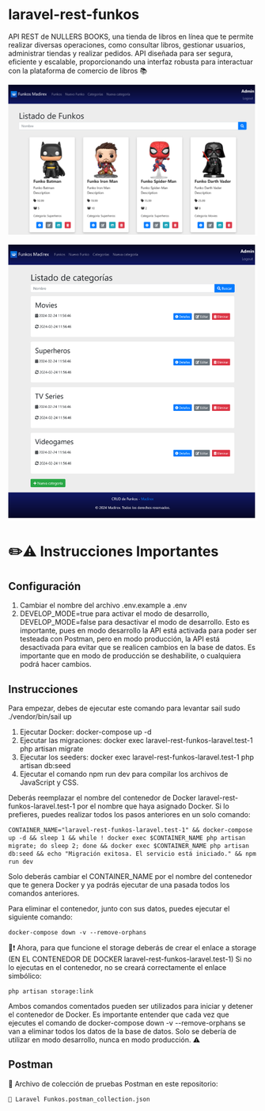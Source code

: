 # laravel-rest-funkos
 API REST de NULLERS BOOKS, una tienda de libros en línea que te permite realizar diversas operaciones, como consultar libros, gestionar usuarios, administrar tiendas y realizar pedidos. API diseñada para ser segura, eficiente y escalable, proporcionando una interfaz robusta para interactuar con la plataforma de comercio de libros 📚 

<p align="center">
  <img src="images/1.png" width="800px"/>
</p>

<p align="center">
  <img src="images/2.png" width="800px"/>
</p>

# ✏️⚠️ Instrucciones Importantes
## Configuración
1. Cambiar el nombre del archivo .env.example a .env
2. DEVELOP_MODE=true para activar el modo de desarrollo, DEVELOP_MODE=false para desactivar el modo de desarrollo. Esto es importante, pues en modo desarrollo la API está activada para poder ser testeada con Postman, pero en modo producción, la API está desactivada para evitar que se realicen cambios en la base de datos. Es importante que en modo de producción se deshabilite, o cualquiera podrá hacer cambios.

## Instrucciones
Para empezar, debes de ejecutar este comando para levantar sail
    sudo ./vendor/bin/sail up

1. Ejecutar Docker: docker-compose up -d
2. Ejecutar las migraciones: docker exec laravel-rest-funkos-laravel.test-1 php artisan migrate
3. Ejecutar los seeders: docker exec laravel-rest-funkos-laravel.test-1 php artisan db:seed
4. Ejecutar el comando npm run dev para compilar los archivos de JavaScript y CSS.

Deberás reemplazar el nombre del contenedor de Docker laravel-rest-funkos-laravel.test-1 por el nombre que haya asignado Docker.
Si lo prefieres, puedes realizar todos los pasos anteriores en un solo comando:

    CONTAINER_NAME="laravel-rest-funkos-laravel.test-1" && docker-compose up -d && sleep 1 && while ! docker exec $CONTAINER_NAME php artisan migrate; do sleep 2; done && docker exec $CONTAINER_NAME php artisan db:seed && echo "Migración exitosa. El servicio está iniciado." && npm run dev

Solo deberás cambiar el CONTAINER_NAME por el nombre del contenedor que te genera Docker y ya podrás ejecutar de una pasada todos los comandos anteriores.

Para eliminar el contenedor, junto con sus datos, puedes ejecutar el siguiente comando:

    docker-compose down -v --remove-orphans

📁❗ Ahora, para que funcione el storage deberás de crear el enlace a storage (EN EL CONTENEDOR DE DOCKER laravel-rest-funkos-laravel.test-1) Si no lo ejecutas en el contenedor, no se creará correctamente el enlace simbólico:

    php artisan storage:link

Ambos comandos comentados pueden ser utilizados para iniciar y detener el contenedor de Docker. Es importante entender que cada vez que ejecutes el comando de docker-compose down -v  --remove-orphans se van a eliminar todos los datos de la base de datos. Solo se debería de utilizar en modo desarrollo, nunca en modo producción. ⚠️

## Postman
🚀 Archivo de colección de pruebas Postman en este repositorio:
    
    📕 Laravel Funkos.postman_collection.json
